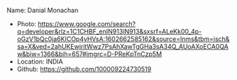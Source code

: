 Name: Danial Monachan

- Photo: https://www.google.com/search?q=developer&rlz=1C1CHBF_enIN913IN913&sxsrf=ALeKk00_4p-oGzV1bQc0ja6KICOp4yHVsA:1602662585162&source=lnms&tbm=isch&sa=X&ved=2ahUKEwjritWwz7PsAhXawTgGHa3sA34Q_AUoAXoECA0QAw&biw=1366&bih=657#imgrc=D-PReKpTnCzp5M
- Location: INDIA
- Github: https://github.com/100009224730519
